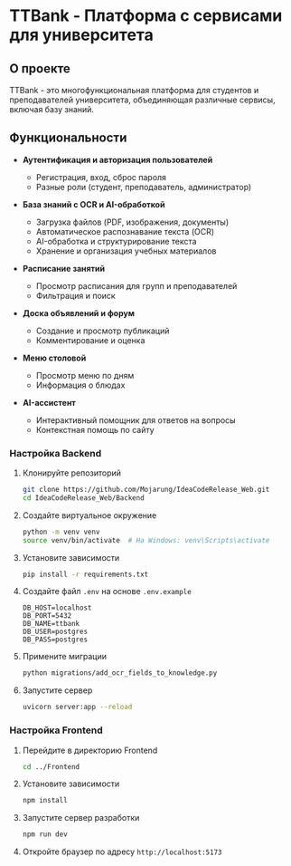 # TTBank - Платформа с сервисами для университета

## О проекте

TTBank - это многофункциональная платформа для студентов и преподавателей университета, объединяющая различные сервисы, включая базу знаний.

## Функциональности

- **Аутентификация и авторизация пользователей**
  - Регистрация, вход, сброс пароля
  - Разные роли (студент, преподаватель, администратор)

- **База знаний с OCR и AI-обработкой**
  - Загрузка файлов (PDF, изображения, документы)
  - Автоматическое распознавание текста (OCR)
  - AI-обработка и структурирование текста
  - Хранение и организация учебных материалов

- **Расписание занятий**
  - Просмотр расписания для групп и преподавателей
  - Фильтрация и поиск

- **Доска объявлений и форум**
  - Создание и просмотр публикаций
  - Комментирование и оценка

- **Меню столовой**
  - Просмотр меню по дням
  - Информация о блюдах

- **AI-ассистент**
  - Интерактивный помощник для ответов на вопросы
  - Контекстная помощь по сайту



### Настройка Backend

1. Клонируйте репозиторий
   ```bash
   git clone https://github.com/Mojarung/IdeaCodeRelease_Web.git
   cd IdeaCodeRelease_Web/Backend
   ```

2. Создайте виртуальное окружение
   ```bash
   python -m venv venv
   source venv/bin/activate  # На Windows: venv\Scripts\activate
   ```

3. Установите зависимости
   ```bash
   pip install -r requirements.txt
   ```

4. Создайте файл `.env` на основе `.env.example`
   ```
   DB_HOST=localhost
   DB_PORT=5432
   DB_NAME=ttbank
   DB_USER=postgres
   DB_PASS=postgres
   ```

5. Примените миграции
   ```bash
   python migrations/add_ocr_fields_to_knowledge.py
   ```

6. Запустите сервер
   ```bash
   uvicorn server:app --reload
   ```

### Настройка Frontend

1. Перейдите в директорию Frontend
   ```bash
   cd ../Frontend
   ```

2. Установите зависимости
   ```bash
   npm install
   ```

3. Запустите сервер разработки
   ```bash
   npm run dev
   ```
4. Откройте браузер по адресу `http://localhost:5173`
